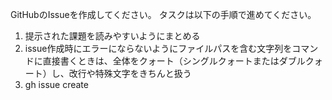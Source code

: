 GitHubのIssueを作成してください。
タスクは以下の手順で進めてください。

1. 提示された課題を読みやすいようにまとめる
2. issue作成時にエラーにならないようにファイルパスを含む文字列をコマンドに直接書くときは、全体をクォート（シングルクォートまたはダブルクォート）し、改行や特殊文字をきちんと扱う
3. gh issue create <title>でissueを作成する。<title>は適切なものをあなたが考えて
